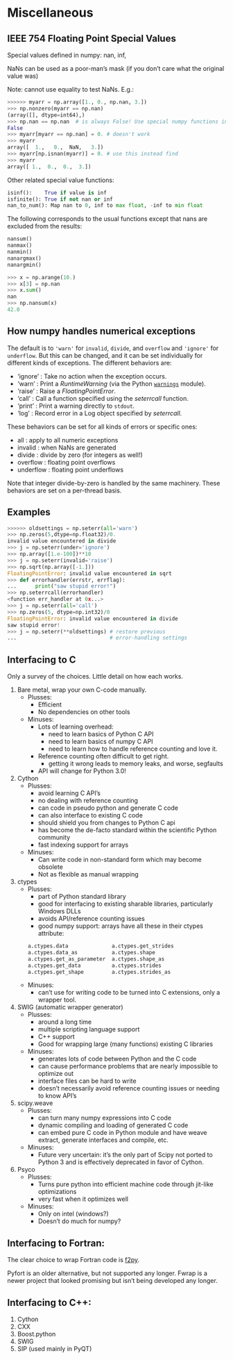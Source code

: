# Miscellaneous

## IEEE 754 Floating Point Special Values

Special values defined in numpy: nan, inf,

NaNs can be used as a poor-man’s mask (if you don’t care what the
original value was)

Note: cannot use equality to test NaNs. E.g.:

``` python
>>>>>> myarr = np.array([1., 0., np.nan, 3.])
>>> np.nonzero(myarr == np.nan)
(array([], dtype=int64),)
>>> np.nan == np.nan  # is always False! Use special numpy functions instead.
False
>>> myarr[myarr == np.nan] = 0. # doesn't work
>>> myarr
array([  1.,   0.,  NaN,   3.])
>>> myarr[np.isnan(myarr)] = 0. # use this instead find
>>> myarr
array([ 1.,  0.,  0.,  3.])
```

Other related special value functions:

``` python
isinf():    True if value is inf
isfinite(): True if not nan or inf
nan_to_num(): Map nan to 0, inf to max float, -inf to min float
```

The following corresponds to the usual functions except that nans are excluded
from the results:

``` python
nansum()
nanmax()
nanmin()
nanargmax()
nanargmin()

>>> x = np.arange(10.)
>>> x[3] = np.nan
>>> x.sum()
nan
>>> np.nansum(x)
42.0
```

## How numpy handles numerical exceptions

The default is to ``'warn'`` for ``invalid``, ``divide``, and ``overflow``
and ``'ignore'`` for ``underflow``.  But this can be changed, and it can be
set individually for different kinds of exceptions. The different behaviors
are:

- ‘ignore’ : Take no action when the exception occurs.
- ‘warn’   : Print a *RuntimeWarning* (via the Python [``warnings``](https://docs.python.org/dev/library/warnings.html#module-warnings) module).
- ‘raise’  : Raise a *FloatingPointError*.
- ‘call’   : Call a function specified using the *seterrcall* function.
- ‘print’  : Print a warning directly to ``stdout``.
- ‘log’    : Record error in a Log object specified by *seterrcall*.

These behaviors can be set for all kinds of errors or specific ones:

- all       : apply to all numeric exceptions
- invalid   : when NaNs are generated
- divide    : divide by zero (for integers as well!)
- overflow  : floating point overflows
- underflow : floating point underflows

Note that integer divide-by-zero is handled by the same machinery.
These behaviors are set on a per-thread basis.

## Examples

``` python
>>>>>> oldsettings = np.seterr(all='warn')
>>> np.zeros(5,dtype=np.float32)/0.
invalid value encountered in divide
>>> j = np.seterr(under='ignore')
>>> np.array([1.e-100])**10
>>> j = np.seterr(invalid='raise')
>>> np.sqrt(np.array([-1.]))
FloatingPointError: invalid value encountered in sqrt
>>> def errorhandler(errstr, errflag):
...      print("saw stupid error!")
>>> np.seterrcall(errorhandler)
<function err_handler at 0x...>
>>> j = np.seterr(all='call')
>>> np.zeros(5, dtype=np.int32)/0
FloatingPointError: invalid value encountered in divide
saw stupid error!
>>> j = np.seterr(**oldsettings) # restore previous
...                              # error-handling settings
```

## Interfacing to C

Only a survey of the choices. Little detail on how each works.

1. Bare metal, wrap your own C-code manually.
    - Plusses:
      - Efficient
      - No dependencies on other tools
    - Minuses:
      - Lots of learning overhead:
        - need to learn basics of Python C API
        - need to learn basics of numpy C API
        - need to learn how to handle reference counting and love it.
      - Reference counting often difficult to get right.
        - getting it wrong leads to memory leaks, and worse, segfaults
      - API will change for Python 3.0!
1. Cython
    - Plusses:
      - avoid learning C API’s
      - no dealing with reference counting
      - can code in pseudo python and generate C code
      - can also interface to existing C code
      - should shield you from changes to Python C api
      - has become the de-facto standard within the scientific Python community
      - fast indexing support for arrays
    - Minuses:
      - Can write code in non-standard form which may become obsolete
      - Not as flexible as manual wrapping
1. ctypes
    - Plusses:
      - part of Python standard library
      - good for interfacing to existing sharable libraries, particularly Windows DLLs
      - avoids API/reference counting issues
      - good numpy support: arrays have all these in their ctypes attribute:
      ``` python
      a.ctypes.data              a.ctypes.get_strides
      a.ctypes.data_as           a.ctypes.shape
      a.ctypes.get_as_parameter  a.ctypes.shape_as
      a.ctypes.get_data          a.ctypes.strides
      a.ctypes.get_shape         a.ctypes.strides_as
      ```
    - Minuses:
      - can’t use for writing code to be turned into C extensions, only a wrapper tool.
1. SWIG (automatic wrapper generator)
    - Plusses:
      - around a long time
      - multiple scripting language support
      - C++ support
      - Good for wrapping large (many functions) existing C libraries
    - Minuses:
      - generates lots of code between Python and the C code
      - can cause performance problems that are nearly impossible to optimize out
      - interface files can be hard to write
      - doesn’t necessarily avoid reference counting issues or needing to know API’s
1. scipy.weave
    - Plusses:
      - can turn many numpy expressions into C code
      - dynamic compiling and loading of generated C code
      - can embed pure C code in Python module and have weave extract, generate interfaces and compile, etc.
    - Minuses:
      - Future very uncertain: it’s the only part of Scipy not ported to Python 3 and is effectively deprecated in favor of Cython.
1. Psyco
    - Plusses:
      - Turns pure python into efficient machine code through jit-like optimizations
      - very fast when it optimizes well
    - Minuses:
      - Only on intel (windows?)
      - Doesn’t do much for numpy?

## Interfacing to Fortran:

The clear choice to wrap Fortran code is
[f2py](https://docs.scipy.org/doc/numpy/f2py/).

Pyfort is an older alternative, but not supported any longer.
Fwrap is a newer project that looked promising but isn’t being developed any
longer.

## Interfacing to C++:

1. Cython
1. CXX
1. Boost.python
1. SWIG
1. SIP (used mainly in PyQT)